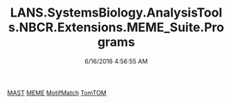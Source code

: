 ﻿---
title: LANS.SystemsBiology.AnalysisTools.NBCR.Extensions.MEME_Suite.Programs
date: 6/16/2016 4:56:55 AM
---

[MAST](T-LANS.SystemsBiology.AnalysisTools.NBCR.Extensions.MEME_Suite.Programs.MAST.html)
[MEME](T-LANS.SystemsBiology.AnalysisTools.NBCR.Extensions.MEME_Suite.Programs.MEME.html)
[MotifMatch](T-LANS.SystemsBiology.AnalysisTools.NBCR.Extensions.MEME_Suite.Programs.MotifMatch.html)
[TomTOM](T-LANS.SystemsBiology.AnalysisTools.NBCR.Extensions.MEME_Suite.Programs.TomTOM.html)
